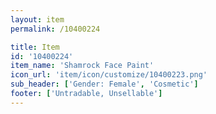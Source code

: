 ```yaml
---
layout: item
permalink: /10400224

title: Item
id: '10400224'
item_name: 'Shamrock Face Paint'
icon_url: 'item/icon/customize/10400223.png'
sub_header: ['Gender: Female', 'Cosmetic']
footer: ['Untradable, Unsellable']
---
```

